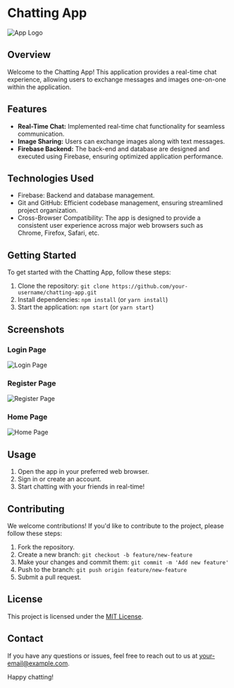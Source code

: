 # Chatting App

![App Logo](link-to-your-logo-image.png)

## Overview

Welcome to the Chatting App! This application provides a real-time chat experience, allowing users to exchange messages and images one-on-one within the application.

## Features

- **Real-Time Chat:** Implemented real-time chat functionality for seamless communication.
- **Image Sharing:** Users can exchange images along with text messages.
- **Firebase Backend:** The back-end and database are designed and executed using Firebase, ensuring optimized application performance.

## Technologies Used

- Firebase: Backend and database management.
- Git and GitHub: Efficient codebase management, ensuring streamlined project organization.
- Cross-Browser Compatibility: The app is designed to provide a consistent user experience across major web browsers such as Chrome, Firefox, Safari, etc.

## Getting Started

To get started with the Chatting App, follow these steps:

1. Clone the repository: `git clone https://github.com/your-username/chatting-app.git`
2. Install dependencies: `npm install` (or `yarn install`)
3. Start the application: `npm start` (or `yarn start`)

## Screenshots

### Login Page

![Login Page](link-to-login-image.png)

### Register Page

![Register Page](link-to-register-image.png)

### Home Page

![Home Page](link-to-home-image.png)

## Usage

1. Open the app in your preferred web browser.
2. Sign in or create an account.
3. Start chatting with your friends in real-time!

## Contributing

We welcome contributions! If you'd like to contribute to the project, please follow these steps:

1. Fork the repository.
2. Create a new branch: `git checkout -b feature/new-feature`
3. Make your changes and commit them: `git commit -m 'Add new feature'`
4. Push to the branch: `git push origin feature/new-feature`
5. Submit a pull request.

## License

This project is licensed under the [MIT License](LICENSE.md).

## Contact

If you have any questions or issues, feel free to reach out to us at [your-email@example.com](mailto:your-email@example.com).

Happy chatting!
